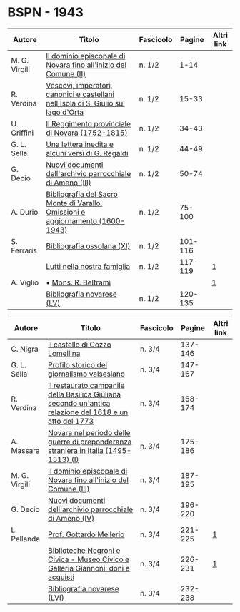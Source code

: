 # BSPN - 1943

| Autore        | Titolo                                                                                                                                  | Fascicolo | Pagine  | Altri link                                             |
|---------------|-----------------------------------------------------------------------------------------------------------------------------------------|-----------|---------|--------------------------------------------------------|
| M. G. Virgili | [Il dominio episcopale di Novara fino all'inizio del Comune (II)](https://en.calameo.com/read/0072607352743f81867a9)                    | n. 1/2    | 1-14    |                                                        |
| R. Verdina    | [Vescovi, imperatori, canonici e castellani nell'Isola di S. Giulio sul lago d'Orta](https://en.calameo.com/read/0072607352743f81867a9) | n. 1/2    | 15-33   |                                                        |
| U. Griffini   | [Il Reggimento provinciale di Novara (1752-1815)](https://en.calameo.com/read/0072607352743f81867a9)                                    | n. 1/2    | 34-43   |                                                        |
| G. L. Sella   | [Una lettera inedita e alcuni versi di G. Regaldi](https://en.calameo.com/read/0072607352743f81867a9)                                   | n. 1/2    | 44-49   |                                                        |
| G. Decio      | [Nuovi documenti dell'archivio parrocchiale di Ameno (III)](https://en.calameo.com/read/0072607352743f81867a9)                          | n. 1/2    | 50-74   |                                                        |
| A. Durio      | [Bibliografia del Sacro Monte di Varallo. Omissioni e aggiornamento (1600-1943)](https://en.calameo.com/read/0072607352743f81867a9)     | n. 1/2    | 75-100  |                                                        |
| S. Ferraris   | [Bibliografia ossolana (XI)](https://en.calameo.com/read/0072607352743f81867a9)                                                         | n. 1/2    | 101-116 |                                                        |
|               | [Lutti nella nostra famiglia](http://www.ssno.it/BSPNo/bspn_not43.html#431)                                                             | n. 1/2    | 117-119 | [1](https://en.calameo.com/read/0072607352743f81867a9) |
| A. Viglio     | • [Mons. R. Beltrami](http://www.ssno.it/BSPNo/bspn_not43.html#431belt)                                                                 |           |         | [1](https://en.calameo.com/read/0072607352743f81867a9) |
|               | [Bibliografia novarese (LV)](https://en.calameo.com/read/0072607352743f81867a9)                                                         | n. 1/2    | 120-135 |                                                        |

| Autore        | Titolo                                                                                                                                                       | Fascicolo | Pagine  | Altri link                                             |
|---------------|--------------------------------------------------------------------------------------------------------------------------------------------------------------|-----------|---------|--------------------------------------------------------|
| C. Nigra      | [Il castello di Cozzo Lomellina](https://en.calameo.com/read/0072607351c238bfb35d7)                                                                          | n. 3/4    | 137-146 |                                                        |
| G. L. Sella   | [Profilo storico del giornalismo valsesiano](https://en.calameo.com/read/0072607351c238bfb35d7)                                                              | n. 3/4    | 147-167 |                                                        |
| R. Verdina    | [Il restaurato campanile della Basilica Giuliana secondo un'antica relazione del 1618 e un atto del 1773](https://en.calameo.com/read/0072607351c238bfb35d7) | n. 3/4    | 168-174 |                                                        |
| A. Massara    | [Novara nel periodo delle guerre di preponderanza straniera in Italia (1495-1513) (I)](https://en.calameo.com/read/0072607351c238bfb35d7)                    | n. 3/4    | 175-186 |                                                        |
| M. G. Virgili | [Il dominio episcopale di Novara fino all'inizio del Comune (III)](https://en.calameo.com/read/0072607351c238bfb35d7)                                        | n. 3/4    | 187-195 |                                                        |
| G. Decio      | [Nuovi documenti dell'archivio parrocchiale di Ameno (IV)](https://en.calameo.com/read/0072607351c238bfb35d7)                                                | n. 3/4    | 196-220 |                                                        |
| L. Pellanda   | [Prof. Gottardo Mellerio](http://www.ssno.it/BSPNo/bspn_not43.html#433a)                                                                                     | n. 3/4    | 221-225 | [1](https://en.calameo.com/read/0072607351c238bfb35d7) |
|               | [Biblioteche Negroni e Civica - Museo Civico e Galleria Giannoni: doni e acquisti](http://www.ssno.it/BSPNo/bspn_not43.html#433b)                            | n. 3/4    | 226-231 | [1](https://en.calameo.com/read/0072607351c238bfb35d7) |
|               | [Bibliografia novarese (LVI)](https://en.calameo.com/read/0072607351c238bfb35d7)                                                                             | n. 3/4    | 232-238 |                                                        |
